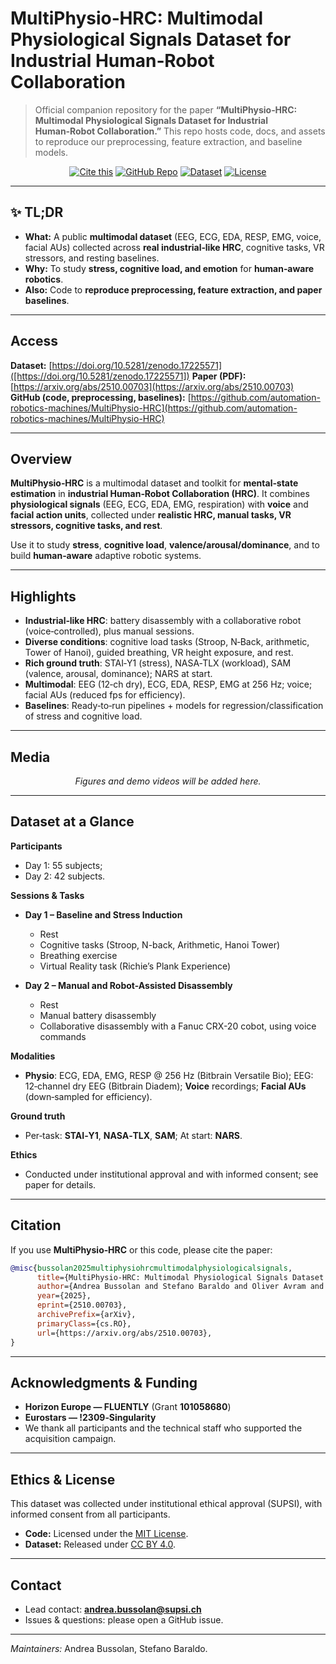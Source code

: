 # MultiPhysio‑HRC: Multimodal Physiological Signals Dataset for Industrial Human‑Robot Collaboration

> Official companion repository for the paper **“MultiPhysio‑HRC: Multimodal Physiological Signals Dataset for Industrial Human‑Robot Collaboration.”** This repo hosts code, docs, and assets to reproduce our preprocessing, feature extraction, and baseline models.

<p align="center">
  <a href="#citation"><img alt="Cite this" src="https://img.shields.io/badge/Cite-this-blue"></a>
  <a href="https://github.com/automation-robotics-machines/MultiPhysio-HRC"><img alt="GitHub Repo" src="https://img.shields.io/badge/Code-GitHub-black"></a>
  <a href="https://zenodo.org/records/17225571"><img alt="Dataset" src="https://img.shields.io/badge/Dataset-Zenodo-brightgreen"></a>
  <a href="#license"><img alt="License" src="https://img.shields.io/badge/Data-CC--BY--NC%204.0-green"></a>
</p>

---

## ✨ TL;DR
- **What:** A public **multimodal dataset** (EEG, ECG, EDA, RESP, EMG, voice, facial AUs) collected across **real industrial‑like HRC**, cognitive tasks, VR stressors, and resting baselines.
- **Why:** To study **stress, cognitive load, and emotion** for **human‑aware robotics**.
- **Also:** Code to **reproduce preprocessing, feature extraction, and paper baselines**.

--- 

## Access

**Dataset:** [https://doi.org/10.5281/zenodo.17225571]([https://doi.org/10.5281/zenodo.17225571])
**Paper (PDF):** [https://arxiv.org/abs/2510.00703](https://arxiv.org/abs/2510.00703)
**GitHub (code, preprocessing, baselines):** [https://github.com/automation-robotics-machines/MultiPhysio-HRC](https://github.com/automation-robotics-machines/MultiPhysio-HRC)

---

## Overview
**MultiPhysio‑HRC** is a multimodal dataset and toolkit for **mental‑state estimation** in **industrial Human‑Robot Collaboration (HRC)**. It combines **physiological signals** (EEG, ECG, EDA, EMG, respiration) with **voice** and **facial action units**, collected under **realistic HRC, manual tasks, VR stressors, cognitive tasks, and rest**.

Use it to study **stress**, **cognitive load**, **valence/arousal/dominance**, and to build **human‑aware** adaptive robotic systems.

---

## Highlights
- **Industrial‑like HRC**: battery disassembly with a collaborative robot (voice‑controlled), plus manual sessions.
- **Diverse conditions**: cognitive load tasks (Stroop, N‑Back, arithmetic, Tower of Hanoi), guided breathing, VR height exposure, and rest.
- **Rich ground truth**: STAI‑Y1 (stress), NASA‑TLX (workload), SAM (valence, arousal, dominance); NARS at start.
- **Multimodal**: EEG (12‑ch dry), ECG, EDA, RESP, EMG at 256 Hz; voice; facial AUs (reduced fps for efficiency).
- **Baselines**: Ready‑to‑run pipelines + models for regression/classification of stress and cognitive load.

---

## Media
<p align="center">
  <em>Figures and demo videos will be added here.</em>
</p>

---

## Dataset at a Glance
**Participants**
- Day 1: 55 subjects; 
- Day 2: 42 subjects.

**Sessions & Tasks**
- **Day 1 – Baseline and Stress Induction**
    - Rest
    - Cognitive tasks (Stroop, N-back, Arithmetic, Hanoi Tower)
    - Breathing exercise
    - Virtual Reality task (Richie’s Plank Experience)

- **Day 2 – Manual and Robot-Assisted Disassembly**
    - Rest
    - Manual battery disassembly
    - Collaborative disassembly with a Fanuc CRX-20 cobot, using voice commands

**Modalities**
- **Physio**: ECG, EDA, EMG, RESP @ 256 Hz (Bitbrain Versatile Bio); EEG: 12‑channel dry EEG (Bitbrain Diadem); **Voice** recordings; **Facial AUs** (down‑sampled for efficiency).

**Ground truth**
- Per‑task: **STAI‑Y1**, **NASA‑TLX**, **SAM**; At start: **NARS**.

**Ethics**
- Conducted under institutional approval and with informed consent; see paper for details.

---

## Citation
If you use **MultiPhysio‑HRC** or this code, please cite the paper:

```bibtex
@misc{bussolan2025multiphysiohrcmultimodalphysiologicalsignals,
      title={MultiPhysio-HRC: Multimodal Physiological Signals Dataset for industrial Human-Robot Collaboration}, 
      author={Andrea Bussolan and Stefano Baraldo and Oliver Avram and Pablo Urcola and Luis Montesano and Luca Maria Gambardella and Anna Valente},
      year={2025},
      eprint={2510.00703},
      archivePrefix={arXiv},
      primaryClass={cs.RO},
      url={https://arxiv.org/abs/2510.00703}, 
}
```

---

## Acknowledgments & Funding
- **Horizon Europe — FLUENTLY** (Grant **101058680**)
- **Eurostars — !2309‑Singularity**
- We thank all participants and the technical staff who supported the acquisition campaign.

---

## Ethics & License

This dataset was collected under institutional ethical approval (SUPSI), with informed consent from all participants.
- **Code:** Licensed under the [MIT License](https://opensource.org/licenses/MIT).  
- **Dataset:** Released under [CC BY 4.0](https://creativecommons.org/licenses/by/4.0/).  

---

## Contact
- Lead contact: **andrea.bussolan@supsi.ch**
- Issues & questions: please open a GitHub issue.

---

*Maintainers:* Andrea Bussolan, Stefano Baraldo.